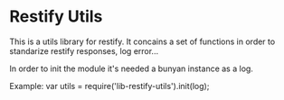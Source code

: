 <h1>Restify Utils</h1>
<p>This is a utils library for restify. It concains a set of functions in order to standarize restify responses, log error...</p>

<p>In order to init the module it's needed a bunyan instance as a log.</p>
<p>Example: var utils = require('lib-restify-utils').init(log); </p>


